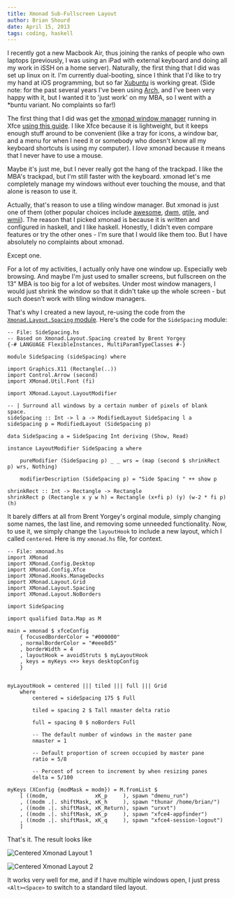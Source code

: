 ```yaml
---
title: Xmonad Sub-Fullscreen Layout
author: Brian Shourd
date: April 15, 2013
tags: coding, haskell
---
```


I recently got a new Macbook Air, thus joining the ranks of people who
own laptops (previously, I was using an iPad with external keyboard and
doing all my work in iSSH on a home server). Naturally, the first thing
that I did was set up linux on it. I'm currently dual-booting, since I
think that I'd like to try my hand at iOS programming, but so far
[Xubuntu](http://xubuntu.org) is working great. (Side note: for the past
several years I've been using [Arch](http://archlinux.org), and I've been very happy with it,
but I wanted it to 'just work' on my MBA, so I went with a \*buntu
variant. No complaints so far!)

The first thing that I did was get the [xmonad window
manager](http://xmonad.org) running in Xfce [using this
guide](http://www.haskell.org/haskellwiki/Xmonad/Using_xmonad_in_XFCE).
I like Xfce because it is lightweight, but it keeps enough stuff around
to be convenient (like a tray for icons, a window bar, and a menu for
when I need it or somebody who doesn't know all my keyboard shortcuts is
using my computer). I *love* xmonad because it means that I never have
to use a mouse.

Maybe it's just me, but I never really got the hang of the trackpad. I
like the MBA's trackpad, but I'm still faster with the keyboard. xmonad
let's me completely manage my windows without ever touching the mouse,
and that alone is reason to use it.

Actually, that's reason to use a tiling window manager. But xmonad is
just one of them (other popular choices include
[awesome](http://awesome.naquadah.org), [dwm](http://dwm.suckless.org),
[qtile](http://qtile.org), and [wmii](http://wmii.googlecode.com)). The
reason that I picked xmonad is because it is written and configured in
haskell, and I like haskell. Honestly, I didn't even compare features or
try the other ones - I'm sure that I would like them too. But I have
absolutely no complaints about xmonad.

Except one.

For a lot of my activities, I actually only have one window up.
Especially web browsing. And maybe I'm just used to smaller screens,
but fullscreen on the 13" MBA is too big for a lot of websites. Under
most window managers, I would just shrink the window so that it didn't
take up the whole screen - but such doesn't work with tiling window
managers.

That's why I created a new layout, re-using the code from the
[`Xmonad.Layout.Spacing`
module](http://xmonad.org/xmonad-docs/xmonad-contrib/XMonad-Layout-Spacing.html).
Here's the code for the `SideSpacing` module:

~~~{.haskell}
-- File: SideSpacing.hs
-- Based on Xmonad.Layout.Spacing created by Brent Yorgey
{-# LANGUAGE FlexibleInstances, MultiParamTypeClasses #-}

module SideSpacing (sideSpacing) where

import Graphics.X11 (Rectangle(..))
import Control.Arrow (second)
import XMonad.Util.Font (fi)

import XMonad.Layout.LayoutModifier

-- | Surround all windows by a certain number of pixels of blank space.
sideSpacing :: Int -> l a -> ModifiedLayout SideSpacing l a
sideSpacing p = ModifiedLayout (SideSpacing p)

data SideSpacing a = SideSpacing Int deriving (Show, Read)

instance LayoutModifier SideSpacing a where

    pureModifier (SideSpacing p) _ _ wrs = (map (second $ shrinkRect p) wrs, Nothing)

    modifierDescription (SideSpacing p) = "Side Spacing " ++ show p

shrinkRect :: Int -> Rectangle -> Rectangle
shrinkRect p (Rectangle x y w h) = Rectangle (x+fi p) (y) (w-2 * fi p) (h)
~~~

It barely differs at all from Brent Yorgey's orginal module, simply
changing some names, the last line, and removing some unneeded
functionality. Now, to use it, we simply change the `layoutHook` to
include a new layout, which I called `centered`. Here is my `xmonad.hs`
file, for context. 

~~~
-- File: xmonad.hs
import XMonad
import XMonad.Config.Desktop
import XMonad.Config.Xfce
import XMonad.Hooks.ManageDocks
import XMonad.Layout.Grid
import XMonad.Layout.Spacing
import XMonad.Layout.NoBorders

import SideSpacing

import qualified Data.Map as M

main = xmonad $ xfceConfig
	{ focusedBorderColor = "#000000"
	, normalBorderColor = "#eee8d5"
	, borderWidth = 4
	, layoutHook = avoidStruts $ myLayoutHook
	, keys = myKeys <+> keys desktopConfig
	}


myLayoutHook = centered ||| tiled ||| full ||| Grid
    where  
        centered = sideSpacing 175 $ Full

        tiled = spacing 2 $ Tall nmaster delta ratio  

        full = spacing 0 $ noBorders Full

        -- The default number of windows in the master pane  
        nmaster = 1  

        -- Default proportion of screen occupied by master pane  
        ratio = 5/8  

        -- Percent of screen to increment by when resizing panes  
        delta = 5/100  

myKeys (XConfig {modMask = modm}) = M.fromList $
	[ ((modm,               xK_p     ), spawn "dmenu_run")
    , ((modm .|. shiftMask, xK_h     ), spawn "thunar /home/brian/")
	, ((modm .|. shiftMask, xK_Return), spawn "urxvt")
	, ((modm .|. shiftMask, xK_p     ), spawn "xfce4-appfinder")
	, ((modm .|. shiftMask, xK_q     ), spawn "xfce4-session-logout")
	]
~~~

That's it. The result looks like

![Centered Xmonad Layout 1](/images/xmonadScreenshot1.jpg)

![Centered Xmonad Layout 2](/images/xmonadScreenshot2.jpg)

It works very well for me, and if I have multiple windows open, I just
press `<Alt><Space>` to switch to a standard tiled layout.

